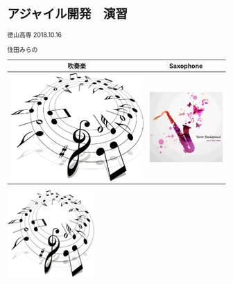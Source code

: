 # アジャイル開発　演習
  徳山高専      2018.10.16
 
住田みらの

|吹奏楽|Saxophone|
|---|---|
|![](onpu314.jpg)|![](sax.png)|

<img src="onpu314.jpg" alt="吹奏楽" title="吹奏楽"
width="200" height="200" />
